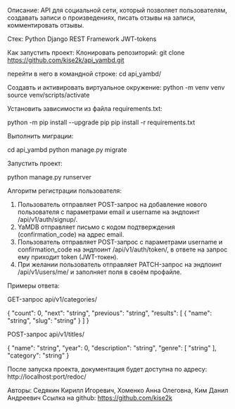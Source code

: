 Описание: 
API для социальной сети, который позволяет пользователям, создавать записи о произведениях, писать отзывы на записи,  комментировать отзывы.

Стек:
Python
Django REST Framework
JWT-tokens

Как запустить проект:
Клонировать репозиторий:
git clone https://github.com/kise2k/api_yambd.git

перейти в него в командной строке:
cd api_yambd/

Создавть и активировать виртуальное окружение:
python -m venv venv
source venv/scripts/activate

Установить зависимости из файла requirements.txt:

python -m pip install --upgrade pip
pip install -r requirements.txt

Выполнить миграции:

cd api_yambd
python manage.py migrate

Запустить проект:

python manage.py runserver

Алгоритм регистрации пользователя:
1) Пользователь отправляет POST-запрос на добавление нового пользователя с параметрами email и username на эндпоинт /api/v1/auth/signup/.
2) YaMDB отправляет письмо с кодом подтверждения (confirmation_code) на адрес email.
3) Пользователь отправляет POST-запрос с параметрами username и confirmation_code на эндпоинт /api/v1/auth/token/, в ответе на запрос ему приходит token (JWT-токен).
4) При желании пользователь отправляет PATCH-запрос на эндпоинт /api/v1/users/me/ и заполняет поля в своём профайле.

Примеры ответа:

GET-запрос
api/v1/categories/

{
  "count": 0,
  "next": "string",
  "previous": "string",
  "results": [
    {
      "name": "string",
      "slug": "string"
    }
  ]
}

POST-запрос
api/v1/titles/

{
  "name": "string",
  "year": 0,
  "description": "string",
  "genre": [
    "string"
  ],
  "category": "string"
}

После запуска проекта, документация будет доступна по адресу:
http://localhost:port/redoc/

Авторы: Седякин Кирилл Игоревич, Хоменко Анна Олеговна, Ким Данил Андреевич
Ссылка на github: https://github.com/kise2k
